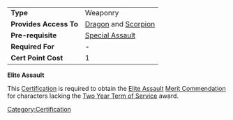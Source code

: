 |                        |                                                                       |
| ---------------------- | --------------------------------------------------------------------- |
| **Type**               | Weaponry                                                              |
| **Provides Access To** | [Dragon](Dragon.md) and [Scorpion](Scorpion.md) |
| **Pre-requisite**      | [Special Assault](Special_Assault.md)                      |
| **Required For**       | \-                                                                    |
| **Cert Point Cost**    | 1                                                                     |

**Elite Assault**

This [Certification](Certification.md) is required to obtain the
[Elite Assault](</Elite_Assault_(Merit)>) [Merit
Commendation](Merit_Commendation.md) for characters lacking the
[Two Year Term of Service](Term_of_Service.md) award.

[Category:Certification](Category:Certification.md)
